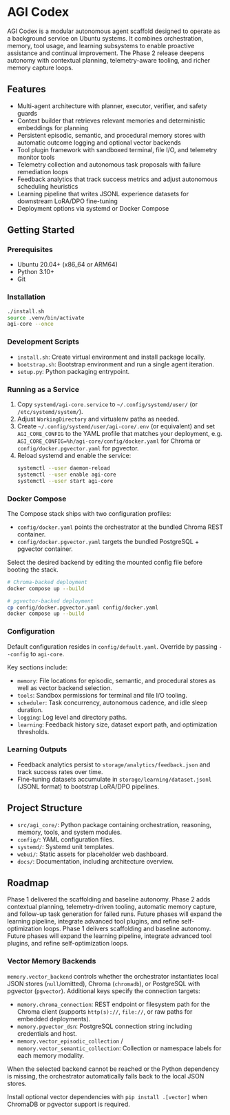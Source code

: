 # AGI Codex

AGI Codex is a modular autonomous agent scaffold designed to operate as a background service on Ubuntu systems. It combines orchestration, memory, tool usage, and learning subsystems to enable proactive assistance and continual improvement. The Phase 2 release deepens autonomy with contextual planning, telemetry-aware tooling, and richer memory capture loops.

## Features
- Multi-agent architecture with planner, executor, verifier, and safety guards
- Context builder that retrieves relevant memories and deterministic embeddings for planning
- Persistent episodic, semantic, and procedural memory stores with automatic outcome logging and optional vector backends
- Tool plugin framework with sandboxed terminal, file I/O, and telemetry monitor tools
- Telemetry collection and autonomous task proposals with failure remediation loops
- Feedback analytics that track success metrics and adjust autonomous scheduling heuristics
- Learning pipeline that writes JSONL experience datasets for downstream LoRA/DPO fine-tuning
- Deployment options via systemd or Docker Compose

## Getting Started

### Prerequisites
- Ubuntu 20.04+ (x86_64 or ARM64)
- Python 3.10+
- Git

### Installation
```bash
./install.sh
source .venv/bin/activate
agi-core --once
```

### Development Scripts
- `install.sh`: Create virtual environment and install package locally.
- `bootstrap.sh`: Bootstrap environment and run a single agent iteration.
- `setup.py`: Python packaging entrypoint.

### Running as a Service
1. Copy `systemd/agi-core.service` to `~/.config/systemd/user/` (or `/etc/systemd/system/`).
2. Adjust `WorkingDirectory` and virtualenv paths as needed.
3. Create `~/.config/systemd/user/agi-core/.env` (or equivalent) and set `AGI_CORE_CONFIG` to the YAML profile that matches your deployment, e.g. `AGI_CORE_CONFIG=%h/agi-core/config/docker.yaml` for Chroma or `config/docker.pgvector.yaml` for pgvector.
4. Reload systemd and enable the service:
   ```bash
   systemctl --user daemon-reload
   systemctl --user enable agi-core
   systemctl --user start agi-core
   ```

### Docker Compose
The Compose stack ships with two configuration profiles:

- `config/docker.yaml` points the orchestrator at the bundled Chroma REST container.
- `config/docker.pgvector.yaml` targets the bundled PostgreSQL + pgvector container.

Select the desired backend by editing the mounted config file before booting the stack.

```bash
# Chroma-backed deployment
docker compose up --build

# pgvector-backed deployment
cp config/docker.pgvector.yaml config/docker.yaml
docker compose up --build
```

### Configuration
Default configuration resides in `config/default.yaml`. Override by passing `--config` to `agi-core`.

Key sections include:

- `memory`: File locations for episodic, semantic, and procedural stores as well as vector backend selection.
- `tools`: Sandbox permissions for terminal and file I/O tooling.
- `scheduler`: Task concurrency, autonomous cadence, and idle sleep duration.
- `logging`: Log level and directory paths.
- `learning`: Feedback history size, dataset export path, and optimization thresholds.

### Learning Outputs
- Feedback analytics persist to `storage/analytics/feedback.json` and track success rates over time.
- Fine-tuning datasets accumulate in `storage/learning/dataset.jsonl` (JSONL format) to bootstrap LoRA/DPO pipelines.

## Project Structure
- `src/agi_core/`: Python package containing orchestration, reasoning, memory, tools, and system modules.
- `config/`: YAML configuration files.
- `systemd/`: Systemd unit templates.
- `webui/`: Static assets for placeholder web dashboard.
- `docs/`: Documentation, including architecture overview.

## Roadmap
Phase 1 delivered the scaffolding and baseline autonomy. Phase 2 adds contextual planning, telemetry-driven tooling, automatic memory capture, and follow-up task generation for failed runs. Future phases will expand the learning pipeline, integrate advanced tool plugins, and refine self-optimization loops.
Phase 1 delivers scaffolding and baseline autonomy. Future phases will expand the learning pipeline, integrate advanced tool plugins, and refine self-optimization loops.
### Vector Memory Backends

`memory.vector_backend` controls whether the orchestrator instantiates local JSON stores (`null`/omitted), Chroma (`chromadb`), or PostgreSQL with pgvector (`pgvector`). Additional keys specify the connection targets:

- `memory.chroma_connection`: REST endpoint or filesystem path for the Chroma client (supports `http(s)://`, `file://`, or raw paths for embedded deployments).
- `memory.pgvector_dsn`: PostgreSQL connection string including credentials and host.
- `memory.vector_episodic_collection` / `memory.vector_semantic_collection`: Collection or namespace labels for each memory modality.

When the selected backend cannot be reached or the Python dependency is missing, the orchestrator automatically falls back to the local JSON stores.

Install optional vector dependencies with `pip install .[vector]` when ChromaDB or pgvector support is required.

